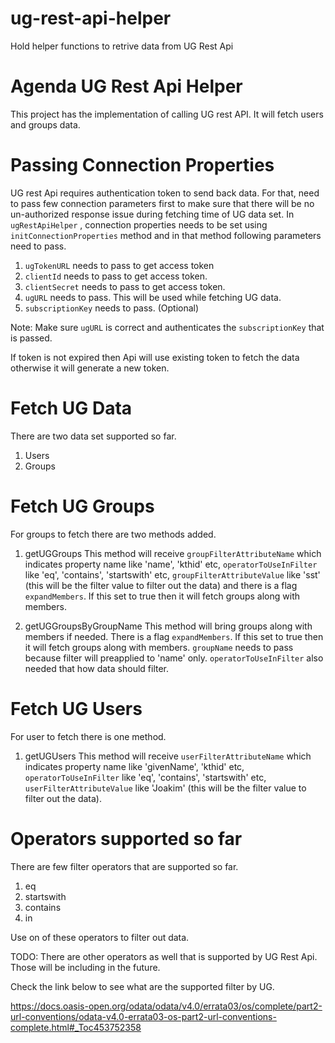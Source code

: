 # ug-rest-api-helper
Hold helper functions to retrive data from UG Rest Api

# Agenda UG Rest Api Helper
This project has the implementation of calling UG rest API. It will fetch users and groups data.

# Passing Connection Properties
UG rest Api requires authentication token to send back data. For that, need to pass few connection parameters first to make sure that there will be no un-authorized response issue during fetching time of UG data set.
In `ugRestApiHelper` , connection properties needs to be set using `initConnectionProperties` method and in that method following parameters need to pass.
1. `ugTokenURL` needs to pass to get access token
2. `clientId` needs to pass to get access token.
3. `clientSecret` needs to pass to get access token.
4. `ugURL` needs to pass. This will be used while fetching UG data.
5. `subscriptionKey` needs to pass. (Optional)

Note: Make sure `ugURL` is correct and authenticates the `subscriptionKey` that is passed.

If token is not expired then Api will use existing token to fetch the data otherwise it will generate a new token.

# Fetch UG Data
There are two data set supported so far.
1. Users
2. Groups

# Fetch UG Groups
For groups to fetch there are two methods added.

1. getUGGroups
 This method will receive `groupFilterAttributeName` which indicates property name like 'name', 'kthid' etc, `operatorToUseInFilter` like 'eq', 'contains', 'startswith' etc, `groupFilterAttributeValue` like 'sst' (this will be the filter value to filter out the data) and there is a flag `expandMembers`. If this set to true then it will fetch groups along with members.

2. getUGGroupsByGroupName
 This method will bring groups along with members if needed. There is a flag `expandMembers`. If this set to true then it will fetch groups along with members. `groupName` needs to pass because filter will preapplied to 'name' only. `operatorToUseInFilter` also needed that how data should filter.

# Fetch UG Users
For user to fetch there is one method.
1. getUGUsers
This method will receive `userFilterAttributeName` which indicates property name like 'givenName', 'kthid' etc, `operatorToUseInFilter` like 'eq', 'contains', 'startswith' etc, `userFilterAttributeValue` like 'Joakim' (this will be the filter value to filter out the data).

# Operators supported so far
There are few filter operators that are supported so far.
1. eq
2. startswith
3. contains
4. in

Use on of these operators to filter out data.

TODO: There are other operators as well that is supported by UG Rest Api. Those will be including in the future.

Check the link below to see what are the supported filter by UG.

https://docs.oasis-open.org/odata/odata/v4.0/errata03/os/complete/part2-url-conventions/odata-v4.0-errata03-os-part2-url-conventions-complete.html#_Toc453752358
